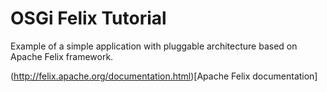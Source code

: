 # OSGi Felix Tutorial

Example of a simple application with pluggable architecture based on Apache Felix framework.

(http://felix.apache.org/documentation.html)[Apache Felix documentation]